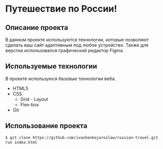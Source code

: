 # Путешествие по России!


## Описание проекта

В данном проекте используются технологии, которые позволяют сделать ваш сайт адаптивным под любое устройство. Также для верстки использовался графический редактор Figma.

## Используемые технологии

В проекте используюся базовые технологии веба.
  - HTML5
  - CSS
    - Grid - Layout
    - Flex-box
  - Git

## Использование проекта

```sh
$ git clone https://github.com/ivashenkojaroslaw/russian-travel.git
run index.html 
```

